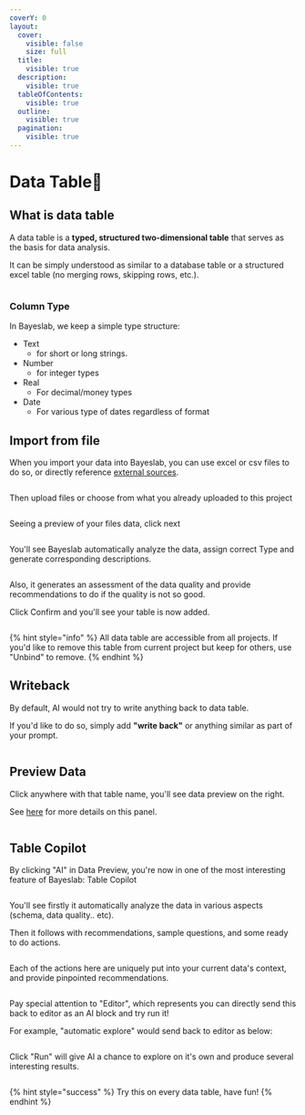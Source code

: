 ```yaml
---
coverY: 0
layout:
  cover:
    visible: false
    size: full
  title:
    visible: true
  description:
    visible: true
  tableOfContents:
    visible: true
  outline:
    visible: true
  pagination:
    visible: true
---
```


# Data Table🔮

## What is data table

A data table is a **typed, structured two-dimensional table** that serves as the basis for data analysis.&#x20;

It can be simply understood as similar to a database table or a structured excel table (no merging rows, skipping rows, etc.).

<figure><img src="../.gitbook/assets/image (58).png" alt=""><figcaption></figcaption></figure>

### Column Type

In Bayeslab, we keep a simple type structure:&#x20;

* Text
  * for short or long strings.
* Number
  * for integer types
* Real
  * For decimal/money types
* Date
  * For various type of dates regardless of format



## Import from file

When you import your data into Bayeslab, you can use excel or csv files to do so, or directly reference [external sources](external-sources.md).

<figure><img src="../.gitbook/assets/image (59).png" alt=""><figcaption></figcaption></figure>

Then upload files or choose from what you already uploaded to this project

<figure><img src="../.gitbook/assets/image (60).png" alt=""><figcaption></figcaption></figure>

Seeing a preview of your files data, click next

<figure><img src="../.gitbook/assets/image (62).png" alt=""><figcaption></figcaption></figure>



You'll see Bayeslab automatically analyze the data, assign correct Type and generate corresponding descriptions.&#x20;

<figure><img src="../.gitbook/assets/image (61).png" alt=""><figcaption></figcaption></figure>

Also, it generates an assessment of the data quality and provide recommendations to do if the quality is not so good.



Click Confirm and you'll see your table is now added.

<figure><img src="../.gitbook/assets/image (63).png" alt=""><figcaption></figcaption></figure>

{% hint style="info" %}
All data table are accessible from all projects.  If you'd like to remove this table from current project but keep for others, use "Unbind" to remove.
{% endhint %}

## Writeback

By default, AI would not try to write anything back to data table.&#x20;

If you'd like to do so, simply add **"write back"** or anything similar as part of your prompt.

<figure><img src="../.gitbook/assets/image (95).png" alt=""><figcaption></figcaption></figure>

## Preview Data

Click anywhere with that table name, you'll see data preview on the right.&#x20;

See [here](../analyze-visualize/data-preview.md) for more details on this panel.

<figure><img src="../.gitbook/assets/image (64).png" alt=""><figcaption></figcaption></figure>

## Table Copilot

By clicking "AI" in Data Preview, you're now in one of the most interesting feature of Bayeslab: Table Copilot

<figure><img src="../.gitbook/assets/image (65).png" alt=""><figcaption></figcaption></figure>

You'll see firstly it automatically analyze the data in various aspects (schema, data quality.. etc).

Then it follows with recommendations, sample questions, and some ready to do actions.

<figure><img src="../.gitbook/assets/image (66).png" alt=""><figcaption></figcaption></figure>

Each of the actions here are uniquely put into your current data's context, and provide pinpointed recommendations.

<figure><img src="../.gitbook/assets/image (67).png" alt=""><figcaption></figcaption></figure>

Pay special attention to "Editor", which represents you can directly send this back to editor as an AI block and try run it!



For example, "automatic explore" would send back to editor as below:

<figure><img src="../.gitbook/assets/image (69).png" alt=""><figcaption></figcaption></figure>

Click "Run" will give AI a chance to explore on it's own and produce several interesting results.

<figure><img src="../.gitbook/assets/image (70).png" alt=""><figcaption></figcaption></figure>

{% hint style="success" %}
Try this on every data table, have fun!
{% endhint %}
